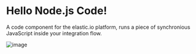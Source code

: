 # Hello Node.js Code!
A code component for the elastic.io platform, runs a piece of synchronious JavaScript inside your integration flow.

![image](https://cloud.githubusercontent.com/assets/464220/10952661/3548b410-8344-11e5-811c-06702ea49cfd.png)
